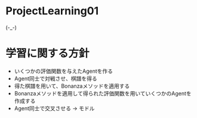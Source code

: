 # ProjectLearning01
(-_-)

# 学習に関する方針
* いくつかの評価関数を与えたAgentを作る
* Agent同士で対戦させ、棋譜を得る
* 得た棋譜を用いて、Bonanzaメソッドを適用する
* Bonanzaメソッドを適用して得られた評価関数を用いていくつかのAgentを作成する
* Agent同士で交叉させる -> モドル